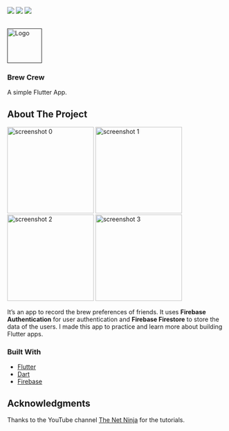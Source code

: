 ![](https://img.shields.io/badge/-Flutter-green)
![](https://img.shields.io/badge/-Firebase-blue)
![](https://img.shields.io/badge/-Beginner-orange)
<div id="top"></div>


<!-- PROJECT LOGO -->
<br />
<div align="start">
  <a href="">
    <img src="https://cdn-icons.flaticon.com/png/512/1047/premium/1047503.png?token=exp=1642180778~hmac=7d7475b3db5ff2b2d96f92ef5b082e5b" alt="Logo" width="80" height="80">
  </a>

  <h3 align="start">Brew Crew</h3>

  <p align="start">
    A simple Flutter App.
  </p>
</div>

<!-- ABOUT THE PROJECT -->
## About The Project
<p>
<img src="/brew_crew/assets/screenshots/ss0.png" alt="screenshot 0" width="200">
<img src="/brew_crew/assets/screenshots/ss1.png" alt="screenshot 1" width="200">
<img src="/brew_crew/assets/screenshots/ss2.png" alt="screenshot 2" width="200">
<img src="/brew_crew/assets/screenshots/ss3.png" alt="screenshot 3" width="200">
</p>

<p>
  It’s an app to record the brew preferences of friends. It uses <b>Firebase Authentication</b> for user authentication and <b>Firebase Firestore</b> to store the data of the users.
I made this app to practice and learn more about building Flutter apps.
</p>

                                                                               
### Built With

* [Flutter](https://flutter.dev/)
* [Dart](https://dart.dev/)
* [Firebase](https://firebase.google.com/)


<!-- ACKNOWLEDGMENTS -->
## Acknowledgments
<p>
Thanks to the YouTube channel <a href="https://www.youtube.com/c/TheNetNinja">The Net Ninja<a/a> for the tutorials.
</p>

